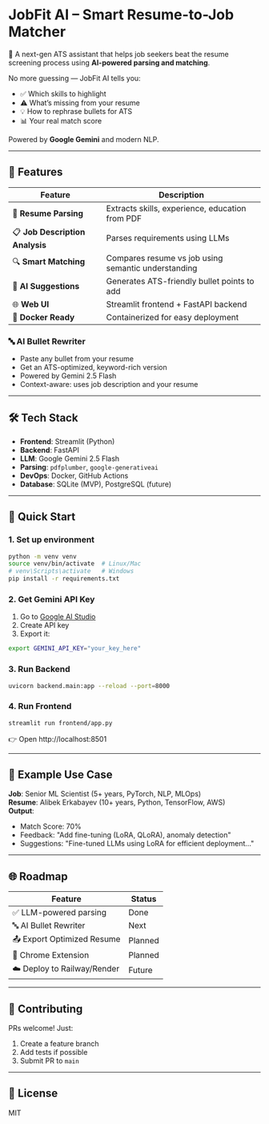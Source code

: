 # JobFit AI – Smart Resume-to-Job Matcher

🎯 A next-gen ATS assistant that helps job seekers beat the resume screening process using **AI-powered parsing and matching**.

No more guessing — JobFit AI tells you:

- ✅ Which skills to highlight
- ⚠️ What’s missing from your resume
- 💡 How to rephrase bullets for ATS
- 📊 Your real match score

Powered by **Google Gemini** and modern NLP.

---

## 🚀 Features

| Feature                         | Description                                         |
| ------------------------------- | --------------------------------------------------- |
| 📄 **Resume Parsing**           | Extracts skills, experience, education from PDF     |
| 📋 **Job Description Analysis** | Parses requirements using LLMs                      |
| 🔍 **Smart Matching**           | Compares resume vs job using semantic understanding |
| 💬 **AI Suggestions**           | Generates ATS-friendly bullet points to add         |
| 🌐 **Web UI**                   | Streamlit frontend + FastAPI backend                |
| 🐳 **Docker Ready**             | Containerized for easy deployment                   |

### 🔤 AI Bullet Rewriter

- Paste any bullet from your resume
- Get an ATS-optimized, keyword-rich version
- Powered by Gemini 2.5 Flash
- Context-aware: uses job description and your resume

---

## 🛠️ Tech Stack

- **Frontend**: Streamlit (Python)
- **Backend**: FastAPI
- **LLM**: Google Gemini 2.5 Flash
- **Parsing**: `pdfplumber`, `google-generativeai`
- **DevOps**: Docker, GitHub Actions
- **Database**: SQLite (MVP), PostgreSQL (future)

---

## 🚀 Quick Start

### 1. Set up environment

```bash
python -m venv venv
source venv/bin/activate  # Linux/Mac
# venv\Scripts\activate   # Windows
pip install -r requirements.txt
```

### 2. Get Gemini API Key

1. Go to [Google AI Studio](https://aistudio.google.com/)
2. Create API key
3. Export it:

```bash
export GEMINI_API_KEY="your_key_here"
```

### 3. Run Backend

```bash
uvicorn backend.main:app --reload --port=8000
```

### 4. Run Frontend

```bash
streamlit run frontend/app.py
```

👉 Open http://localhost:8501

---

## 🧪 Example Use Case

**Job**: Senior ML Scientist (5+ years, PyTorch, NLP, MLOps)  
**Resume**: Alibek Erkabayev (10+ years, Python, TensorFlow, AWS)  
**Output**:

- Match Score: 70%
- Feedback: "Add fine-tuning (LoRA, QLoRA), anomaly detection"
- Suggestions: "Fine-tuned LLMs using LoRA for efficient deployment..."

---

## 🌐 Roadmap

| Feature                     | Status  |
| --------------------------- | ------- |
| ✅ LLM-powered parsing      | Done    |
| 🔤 AI Bullet Rewriter       | Next    |
| 📤 Export Optimized Resume  | Planned |
| 🧩 Chrome Extension         | Planned |
| ☁️ Deploy to Railway/Render | Future  |

---

## 🤝 Contributing

PRs welcome! Just:

1. Create a feature branch
2. Add tests if possible
3. Submit PR to `main`

---

## 📄 License

MIT
